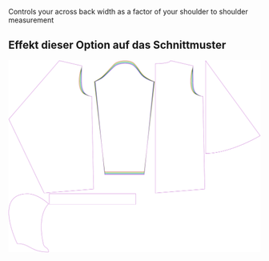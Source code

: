 
Controls your across back width as a factor of your shoulder to shoulder measurement


## Effekt dieser Option auf das Schnittmuster
![This image shows the effect of this option by superimposing several variants that have a different value for this option](yuri_acrossbackfactor_sample.svg "Effect of this option on the pattern")
